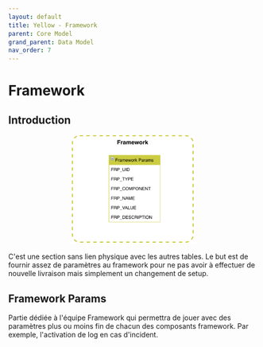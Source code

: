 ```yaml
---
layout: default
title: Yellow - Framework
parent: Core Model
grand_parent: Data Model
nav_order: 7
---
```


# Framework #

## Introduction
<p align="center"><img src="../../../../assets/img/data-model/Framework.png" width="250"></p>

C'est une section sans lien physique avec les autres tables. Le but est de fournir assez de paramètres au framework pour ne pas avoir à effectuer de nouvelle livraison mais simplement un changement de setup.

## Framework Params
Partie dédiée à l'équipe Framework qui permettra de jouer avec des paramètres plus ou moins fin de chacun des composants framework. Par exemple, l'activation de log en cas d'incident.
